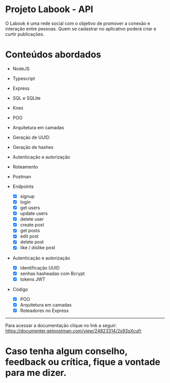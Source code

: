 # Projeto Labook - API

O Labook é uma rede social com o objetivo de promover a conexão e interação entre pessoas. Quem se cadastrar no aplicativo poderá criar e curtir publicações.

# Conteúdos abordados
- NodeJS
- Typescript
- Express
- SQL e SQLite
- Knex
- POO
- Arquitetura em camadas
- Geração de UUID
- Geração de hashes
- Autenticação e autorização
- Roteamento
- Postman

- Endpoints
    - [x]  signup
    - [x]  login
    - [x]  get users
    - [x]  update users
    - [x]  delete user
    - [x]  create post
    - [x]  get posts
    - [x]  edit post
    - [x]  delete post
    - [x]  like / dislike post

- Autenticação e autorização
    - [x]  identificação UUID
    - [x]  senhas hasheadas com Bcrypt
    - [x]  tokens JWT
 
 - Código
    - [x]  POO
    - [x]  Arquitetura em camadas
    - [x]  Roteadores no Express
-------------------------------------------------------------------------------------------------
Para acessar a documentação clique no link a seguir:
https://documenter.getpostman.com/view/24823314/2s93sXcufr

# Caso tenha algum conselho, feedback ou crítica, fique a vontade para me dizer.
